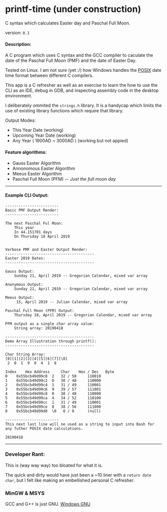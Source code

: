 # printf-time (under construction)

C syntax which calculates Easter day and Paschal Full Moon. 

version: ```0.1```

#### Description:

A C program which uses C syntax and the GCC compiler to caculate the date of the Paschal Full Moon (PMF) and the date of Easter Day.

Tested on Linux. I am not sure (yet :/) how Windows handles the [POSIX](http://pubs.opengroup.org/onlinepubs/9699919799/) date time format between different C compilers.

This app is a C refresher as well as an exercise to learn the how to use the CLI as an IDE, debug in GDB, and inspecting assembly code in the desktop environment.

I deliberately ommited the ```strings.h``` library. It is a handycap which limits the use of existing library functions which require that library.

Output Modes:

* This Year Date				(working)
* Upcoming Year Date			(working)
* Any Year ( 1900AD ~ 3000AD )	(working but not appied)

#### Feature algorithms:

* Gauss Easter Algorithm
* Annonomous Easter Algorithm
* Meeus Easter Algorithm
* Paschal Full Moon (PFM) -- *Just the full moon day*

---

#### Example CLI Output:

```
------------------------
Basic PMF Output Render:
------------------------

The next Paschal Ful Moon:
	This year
	In 44.151701 days
	On Thursday 18 April 2019


Verbose PMF and Easter Output Render:
----------------------------------------
Easter 2019 Dates:
----------------------------------------

Gauss Output:
	Sunday 21, April 2019 -- Gregorian Calendar, mixed var array

Anonymous Output:
	Sunday 21, April 2019 -- Gregorian Calendar, mixed var array

Meeus Output:
	 15, April 2019 -- Julian Calendar, mixed var array

Paschal Full Moon (PFM) Output:
	Thursday 18, April 2019 -- Gregorian Calendar, mixed var array

PFM output as a single char array value:
	String array: 20190418

----------------------------------------
Demo Array Illustration through printf():
----------------------------------------

Char String Array:
[0][1][2][3][4][5][6][7][\0]
 2  0  1  9  0  4  1  8 

Index 	 Hex Address 	 Char 	 Hex / Dec 	 Byte
0	 0x55bcb49d99c0	 2	 32 / 50	 110010 
1	 0x55bcb49d99c2	 0	 30 / 48	 110000 
2	 0x55bcb49d99c4	 1	 31 / 49	 110001 
3	 0x55bcb49d99c6	 9	 39 / 57	 111001 
4	 0x55bcb49d99c8	 0	 30 / 48	 110000 
5	 0x55bcb49d99ca	 4	 34 / 52	 110100 
6	 0x55bcb49d99cc	 1	 31 / 49	 110001 
7	 0x55bcb49d99ce	 8	 38 / 56	 111000 
8	 0x55bcb49d99d0	 \0	  0 / 0		 (null) 

------------------------
This next last line will ne used as a string to input into Bash for any futher POSIX date calculations.

20190418

```

---

### Developer Rant:

This is (way way way) too bloated for what it is.

The quick and dirty would have just been a ~10 liner with a ```return date char```, but I felt like making an embellished personal C refresher.

### MinGW & MSYS

GCC and G++ is just GNU. [Windows GNU](https://osdn.net/projects/mingw/releases/)
